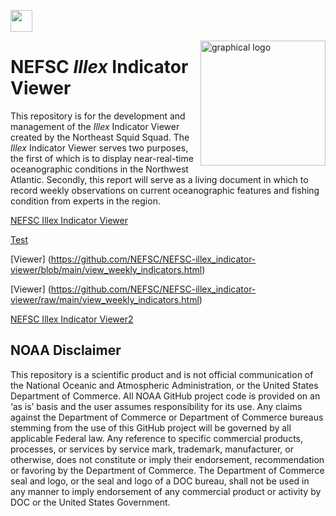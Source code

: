 <a align="left" href="https://github.com/Openscapes/2021-noaa-nmfs"><img src="https://github.githubassets.com/images/modules/logos_page/GitHub-Mark.png" width="35px"></a>

<img src="https://github.com/khyde/SquidSquad/blob/main/images/SquidSquadV1.png?raw=true" alt="graphical logo" width=200 height=200 align="right">

# NEFSC *Illex* Indicator Viewer
This repository is for the development and management of the *Illex* Indicator Viewer created by the Northeast Squid Squad. The *Illex* Indicator Viewer serves two purposes, the first of which is to display near-real-time oceanographic conditions in the Northwest Atlantic. Secondly, this report will serve as a living document in which to record weekly observations on current oceanographic features and fishing condition from experts in the region.  


<a href="https://nefsc.github.io/NEFSC/NEFSC-illex_indicator-viewer/view_weekly_indicators.html" target="_blank"> NEFSC Illex Indicator Viewer </a>

<a href="https://ssalois1.github.io/SSalois1/preliminary_results/blob/main/docs/index.html" target="_blank"> Test </a>

[Viewer] (https://github.com/NEFSC/NEFSC-illex_indicator-viewer/blob/main/view_weekly_indicators.html)

[Viewer] (https://github.com/NEFSC/NEFSC-illex_indicator-viewer/raw/main/view_weekly_indicators.html)

<a href="https://nefsc.github.io/NEFSC-illex_indicator_viewer/view_weekly_indicators.html" target="_blank"> NEFSC Illex Indicator Viewer2 </a>


## NOAA Disclaimer
This repository is a scientific product and is not official communication of the National Oceanic and Atmospheric Administration, or the United States Department of Commerce. All NOAA GitHub project code is provided on an ‘as is’ basis and the user assumes responsibility for its use. Any claims against the Department of Commerce or Department of Commerce bureaus stemming from the use of this GitHub project will be governed by all applicable Federal law. Any reference to specific commercial products, processes, or services by service mark, trademark, manufacturer, or otherwise, does not constitute or imply their endorsement, recommendation or favoring by the Department of Commerce. The Department of Commerce seal and logo, or the seal and logo of a DOC bureau, shall not be used in any manner to imply endorsement of any commercial product or activity by DOC or the United States Government.
